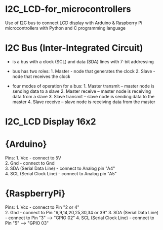 # I2C_LCD-for_microcontrollers

Use of I2C bus to connect LCD display with Arduino &amp; Raspberry Pi microcontrollers with Python and C programming language

# I2C Bus (Inter-Integrated Circuit)

- is a bus with a clock (SCL) and data (SDA) lines with 7-bit addressing

- bus has two roles: 1. Master - node that generates the clock
                     2. Slave - node that receives the clock
                    
- four modes of operation for a bus: 1. Master transmit – master node is sending data to a slave
                                     2. Master receive – master node is receiving data from a slave
                                     3. Slave transmit – slave node is sending data to the master
                                     4. Slave receive – slave node is receiving data from the master
                                     
# I2C_LCD Display 16x2
 
   # {Arduino}
 Pins: 1. Vcc - connect to 5V  
       2. Gnd - connect to Gnd  
       3. SDA (Serial Data Line) -  connect to Analog pin "A4"  
       4. SCL (Serial Clock Line) - connect to Analog pin "A5" 
 
   # {RaspberryPi}
Pins:  1. Vcc - connect to Pin "2 or 4"  
       2. Gnd - connect to Pin "6,9,14,20,25,30,34 or 39" 
       3. SDA (Serial Data Line) - connect to Pin "3" --> "GPIO 02"
       4. SCL (Serial Clock Line) - connect to Pin "5" --> "GPIO 03"
